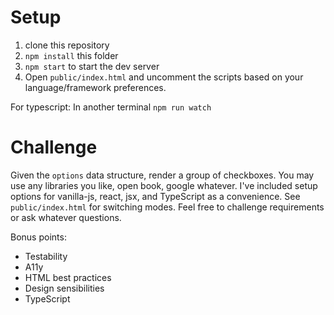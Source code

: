 # Setup

1. clone this repository
2. `npm install` this folder
3. `npm start` to start the dev server
4. Open `public/index.html` and uncomment the scripts based on your language/framework preferences.

For typescript:
In another terminal `npm run watch`

# Challenge

Given the `options` data structure, render a group of checkboxes.
You may use any libraries you like, open book, google whatever.
I've included setup options for vanilla-js, react, jsx, and TypeScript as a convenience. See `public/index.html` for switching modes. Feel free to challenge requirements or ask whatever questions.

Bonus points:

- Testability
- A11y
- HTML best practices
- Design sensibilities
- TypeScript
